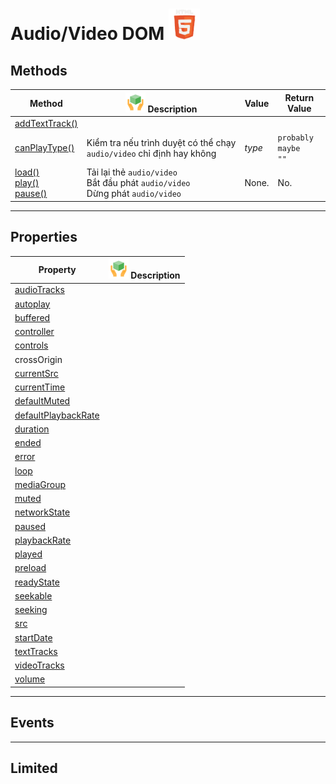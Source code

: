 # Audio/Video DOM <img src="https://raw.githubusercontent.com/Zenfection/Image/master/2021/06/22-20-49-37-22-12-04-09-06-00-18-00-html5.gif" title="" alt="html5" width="50">

## Methods

| Method                                                                                                                                                                             | ![1](https://raw.githubusercontent.com/Zenfection/Image/master/2021/06/13-10-06-26-icons8-handle_with_care.png) Description | Value  | Return Value                  |
| ---------------------------------------------------------------------------------------------------------------------------------------------------------------------------------- | --------------------------------------------------------------------------------------------------------------------------- | ------ | ----------------------------- |
| [addTextTrack()](https://www.w3schools.com/tags/av_met_addtexttrack.asp)                                                                                                           |                                                                                                                             |        |                               |
| [canPlayType()](https://www.w3schools.com/tags/av_met_canplaytype.asp)                                                                                                             | Kiểm tra nếu trình duyệt có thể chạy `audio/video` chỉ định hay không                                                       | *type* | `probably`<br>`maybe`<br>`""` |
| [load()](https://www.w3schools.com/tags/av_met_load.asp)<br>[play()](https://www.w3schools.com/tags/av_met_play.asp)<br>[pause()](https://www.w3schools.com/tags/av_met_pause.asp) | Tải lại thẻ `audio/video`<br>Bắt đầu phát `audio/video`<br>Dừng phát `audio/video`                                          | None.  | No.                           |

---

## Properties

| Property                                                                              | ![1](https://raw.githubusercontent.com/Zenfection/Image/master/2021/06/13-10-06-26-icons8-handle_with_care.png) Description |
| ------------------------------------------------------------------------------------- | --------------------------------------------------------------------------------------------------------------------------- |
| [audioTracks](https://www.w3schools.com/tags/av_prop_audiotracks.asp)                 |                                                                                                                             |
| [autoplay](https://www.w3schools.com/tags/av_prop_autoplay.asp)                       |                                                                                                                             |
| [buffered](https://www.w3schools.com/tags/av_prop_buffered.asp)                       |                                                                                                                             |
| [controller](https://www.w3schools.com/tags/av_prop_controller.asp)                   |                                                                                                                             |
| [controls](https://www.w3schools.com/tags/av_prop_controls.asp)                       |                                                                                                                             |
| crossOrigin                                                                           |                                                                                                                             |
| [currentSrc](https://www.w3schools.com/tags/av_prop_currentsrc.asp)                   |                                                                                                                             |
| [currentTime](https://www.w3schools.com/tags/av_prop_currenttime.asp)                 |                                                                                                                             |
| [defaultMuted](https://www.w3schools.com/tags/av_prop_defaultmuted.asp)               |                                                                                                                             |
| [defaultPlaybackRate](https://www.w3schools.com/tags/av_prop_defaultplaybackrate.asp) |                                                                                                                             |
| [duration](https://www.w3schools.com/tags/av_prop_duration.asp)                       |                                                                                                                             |
| [ended](https://www.w3schools.com/tags/av_prop_ended.asp)                             |                                                                                                                             |
| [error](https://www.w3schools.com/tags/av_prop_error.asp)                             |                                                                                                                             |
| [loop](https://www.w3schools.com/tags/av_prop_loop.asp)                               |                                                                                                                             |
| [mediaGroup](https://www.w3schools.com/tags/av_prop_mediagroup.asp)                   |                                                                                                                             |
| [muted](https://www.w3schools.com/tags/av_prop_muted.asp)                             |                                                                                                                             |
| [networkState](https://www.w3schools.com/tags/av_prop_networkstate.asp)               |                                                                                                                             |
| [paused](https://www.w3schools.com/tags/av_prop_paused.asp)                           |                                                                                                                             |
| [playbackRate](https://www.w3schools.com/tags/av_prop_playbackrate.asp)               |                                                                                                                             |
| [played](https://www.w3schools.com/tags/av_prop_played.asp)                           |                                                                                                                             |
| [preload](https://www.w3schools.com/tags/av_prop_preload.asp)                         |                                                                                                                             |
| [readyState](https://www.w3schools.com/tags/av_prop_readystate.asp)                   |                                                                                                                             |
| [seekable](https://www.w3schools.com/tags/av_prop_seekable.asp)                       |                                                                                                                             |
| [seeking](https://www.w3schools.com/tags/av_prop_seeking.asp)                         |                                                                                                                             |
| [src](https://www.w3schools.com/tags/av_prop_src.asp)                                 |                                                                                                                             |
| [startDate](https://www.w3schools.com/tags/av_prop_startdate.asp)                     |                                                                                                                             |
| [textTracks](https://www.w3schools.com/tags/av_prop_texttracks.asp)                   |                                                                                                                             |
| [videoTracks](https://www.w3schools.com/tags/av_prop_videotracks.asp)                 |                                                                                                                             |
| [volume](https://www.w3schools.com/tags/av_prop_volume.asp)                           |                                                                                                                             |

---

## Events

---

## Limited
